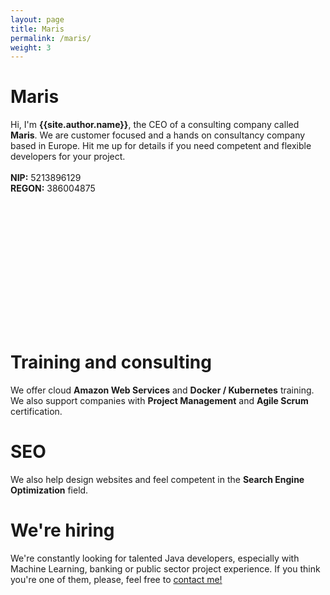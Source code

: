 ```yaml
---
layout: page
title: Maris
permalink: /maris/
weight: 3
---
```


# **Maris**
Hi, I'm <b>{{site.author.name}}</b>, the CEO of a consulting company called <b>Maris</b>. We are customer focused and a hands on consultancy company based in Europe. Hit me up for details if you need competent and flexible developers for your project.
<br>
<br>
<b>NIP:</b> 5213896129
<br>
<b>REGON:</b> 386004875

<div class="mapouter"><div class="osm_canvas"><iframe width="300" height="200" id="osm_canvas"  src="about:blank" frameborder="0" scrolling="no" marginheight="0" marginwidth="0"></iframe><script>document.getElementById('osm_canvas').contentDocument.write('<link rel = "stylesheet" href = "https://cdn.jsdelivr.net/npm/leaflet@1.9.3/dist/leaflet.min.css" />');document.getElementById('osm_canvas').contentDocument.write('<script src = "https://cdn.jsdelivr.net/npm/leaflet@1.9.3/dist/leaflet.min.js"><\/script>');document.getElementById('osm_canvas').contentDocument.write('<div id ="osm-map" style = "width:300px; height:200px;"></div>');document.getElementById('osm_canvas').contentDocument.write('<script>var mapOptions={center:[52.2090609, 21.0188981434861],zoom:4,attributionControl: true}; var map = new L.map("osm-map", mapOptions); map.attributionControl.setPrefix(\'&copy; <a target="_blank" href="https://www.openstreetmap.org/copyright" rel="nofollow noopener noreferrer">OpenStreetMap</a>\'); var layer = new L.TileLayer("https://{s}.tile.openstreetmap.org/{z}/{x}/{y}.png");map.addLayer(layer);let marker = new L.Marker([52.2090609, 21.0188981434861]);marker.addTo(map).bindPopup(\'18, Sandomierska\'); marker.on(\'mouseover\',function(ev) {marker.openPopup();});<\/script>');document.getElementById('osm_canvas').contentDocument.close();</script><a href="https://online-timer.me/"></a><br><a href="https://timenowin.net/"></a><br><style>.mapouter{position: relative;text-align: right;height: 200px;width: 300px;}</style><a href="https://www.embedmaps.co/openstreetmap">openstreetmap embed iframe</a><style>.osm_canvas{overflow: hidden;background: none !important;height: 200px;width: 300px;}</style></div></div>

# **Training and consulting**
We offer cloud <b>Amazon Web Services</b> and <b>Docker / Kubernetes</b> training.<br>
We also support companies with <b>Project Management</b> and <b>Agile Scrum</b> certification.

# **SEO**
We also help design websites and feel competent in the <b>Search Engine Optimization</b> field.

# **We're hiring**
We're constantly looking for talented Java developers, especially with Machine Learning, banking or public sector project experience. If you think you're one of them, please, feel free to <a href="mailto:marek.sagan+recruitment@protonmail.com?subject=Java%20Developer%20application&body=Hello%20there,%0D%0A%0D%0AI%20would%20like%20to%20apply%20for%20a%20Java%20role%20at%20Maris.%0D%0A%0D%0ARegards,%0D%0A">contact me!</a>
